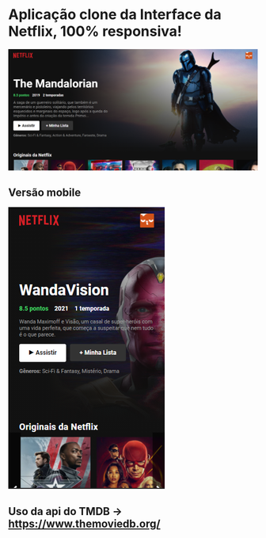 # Aplicação clone da Interface da Netflix, 100% responsiva!
<img src="src/print1.png">

## Versão mobile
<img src="src/print2.png">

## Uso da api do TMDB -> https://www.themoviedb.org/
